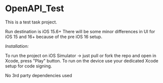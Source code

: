 # OpenAPI_Test

This is a test task project.

Run destination is iOS 15.6+
There will be some minor differences in UI for iOS 15 and 16+ because of the pre iOS 16 setup.

*Installation:*

To run the project on iOS Simulator -> just pull or fork the repo and open in Xcode, press "Play" button.
To run on the device use your dedicated Xcode setup for code signing.

No 3rd party dependencies used
